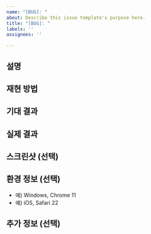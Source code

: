 ```yaml
---
name: "[BUG]: "
about: Describe this issue template's purpose here.
title: "[BUG]: "
labels: ''
assignees: ''

---
```


## 설명

## 재현 방법

## 기대 결과

## 실제 결과

## 스크린샷 (선택)

## 환경 정보 (선택)

- 예) Windows, Chrome 11
- 예) iOS, Safari 22

## 추가 정보 (선택)
